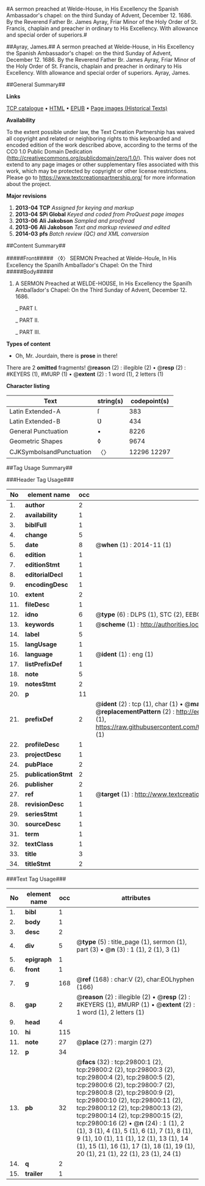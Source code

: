 #A sermon preached at Welde-House, in His Excellency the Spanish Ambassador's chapel: on the third Sunday of Advent, December 12. 1686. By the Reverend Father Br. James Ayray, Friar Minor of the Holy Order of St. Francis, chaplain and preacher in ordinary to His Excellency. With allowance and special order of superiors.#

##Ayray, James.##
A sermon preached at Welde-House, in His Excellency the Spanish Ambassador's chapel: on the third Sunday of Advent, December 12. 1686. By the Reverend Father Br. James Ayray, Friar Minor of the Holy Order of St. Francis, chaplain and preacher in ordinary to His Excellency. With allowance and special order of superiors.
Ayray, James.

##General Summary##

**Links**

[TCP catalogue](http://www.ota.ox.ac.uk/tcp/)  • 
[HTML](http://tei.it.ox.ac.uk/tcp/Texts-HTML/free/A26/A26276.html)  • 
[EPUB](http://tei.it.ox.ac.uk/tcp/Texts-EPUB/free/A26/A26276.epub) • 
[Page images (Historical Texts)](https://historicaltexts.jisc.ac.uk/eebo-99825418e)

**Availability**

To the extent possible under law, the Text Creation Partnership has waived all copyright and related or neighboring rights to this keyboarded and encoded edition of the work described above, according to the terms of the CC0 1.0 Public Domain Dedication (http://creativecommons.org/publicdomain/zero/1.0/). This waiver does not extend to any page images or other supplementary files associated with this work, which may be protected by copyright or other license restrictions. Please go to https://www.textcreationpartnership.org/ for more information about the project.

**Major revisions**

1. __2013-04__ __TCP__ *Assigned for keying and markup*
1. __2013-04__ __SPi Global__ *Keyed and coded from ProQuest page images*
1. __2013-06__ __Ali Jakobson__ *Sampled and proofread*
1. __2013-06__ __Ali Jakobson__ *Text and markup reviewed and edited*
1. __2014-03__ __pfs__ *Batch review (QC) and XML conversion*

##Content Summary##

#####Front#####
〈◊〉 SERMON Preached at Welde-Houſe, In His Excellency the Spaniſh Ambaſſador's Chapel: On the Third 
#####Body#####

1. A SERMON Preached at WELDE-HOƲSE, In His Excellency the Spaniſh Ambaſſador's Chapel: On the Third Sunday of Advent, December 12. 1686.

    _ PART I.

    _ PART II.

    _ PART III.

**Types of content**

  * Oh, Mr. Jourdain, there is **prose** in there!

There are 2 **omitted** fragments! 
 @__reason__ (2) : illegible (2)  •  @__resp__ (2) : #KEYERS (1), #MURP (1)  •  @__extent__ (2) : 1 word (1), 2 letters (1)

**Character listing**


|Text|string(s)|codepoint(s)|
|---|---|---|
|Latin Extended-A|ſ|383|
|Latin Extended-B|Ʋ|434|
|General Punctuation|•|8226|
|Geometric Shapes|◊|9674|
|CJKSymbolsandPunctuation|〈〉|12296 12297|

##Tag Usage Summary##

###Header Tag Usage###

|No|element name|occ|attributes|
|---|---|---|---|
|1.|__author__|2||
|2.|__availability__|1||
|3.|__biblFull__|1||
|4.|__change__|5||
|5.|__date__|8| @__when__ (1) : 2014-11 (1)|
|6.|__edition__|1||
|7.|__editionStmt__|1||
|8.|__editorialDecl__|1||
|9.|__encodingDesc__|1||
|10.|__extent__|2||
|11.|__fileDesc__|1||
|12.|__idno__|6| @__type__ (6) : DLPS (1), STC (2), EEBO-CITATION (1), PROQUEST (1), VID (1)|
|13.|__keywords__|1| @__scheme__ (1) : http://authorities.loc.gov/ (1)|
|14.|__label__|5||
|15.|__langUsage__|1||
|16.|__language__|1| @__ident__ (1) : eng (1)|
|17.|__listPrefixDef__|1||
|18.|__note__|5||
|19.|__notesStmt__|2||
|20.|__p__|11||
|21.|__prefixDef__|2| @__ident__ (2) : tcp (1), char (1)  •  @__matchPattern__ (2) : ([0-9\-]+):([0-9IVX]+) (1), (.+) (1)  •  @__replacementPattern__ (2) : http://eebo.chadwyck.com/downloadtiff?vid=$1&page=$2 (1), https://raw.githubusercontent.com/textcreationpartnership/Texts/master/tcpchars.xml#$1 (1)|
|22.|__profileDesc__|1||
|23.|__projectDesc__|1||
|24.|__pubPlace__|2||
|25.|__publicationStmt__|2||
|26.|__publisher__|2||
|27.|__ref__|1| @__target__ (1) : http://www.textcreationpartnership.org/docs/. (1)|
|28.|__revisionDesc__|1||
|29.|__seriesStmt__|1||
|30.|__sourceDesc__|1||
|31.|__term__|1||
|32.|__textClass__|1||
|33.|__title__|3||
|34.|__titleStmt__|2||


###Text Tag Usage###

|No|element name|occ|attributes|
|---|---|---|---|
|1.|__bibl__|1||
|2.|__body__|1||
|3.|__desc__|2||
|4.|__div__|5| @__type__ (5) : title_page (1), sermon (1), part (3)  •  @__n__ (3) : 1 (1), 2 (1), 3 (1)|
|5.|__epigraph__|1||
|6.|__front__|1||
|7.|__g__|168| @__ref__ (168) : char:V (2), char:EOLhyphen (166)|
|8.|__gap__|2| @__reason__ (2) : illegible (2)  •  @__resp__ (2) : #KEYERS (1), #MURP (1)  •  @__extent__ (2) : 1 word (1), 2 letters (1)|
|9.|__head__|4||
|10.|__hi__|115||
|11.|__note__|27| @__place__ (27) : margin (27)|
|12.|__p__|34||
|13.|__pb__|32| @__facs__ (32) : tcp:29800:1 (2), tcp:29800:2 (2), tcp:29800:3 (2), tcp:29800:4 (2), tcp:29800:5 (2), tcp:29800:6 (2), tcp:29800:7 (2), tcp:29800:8 (2), tcp:29800:9 (2), tcp:29800:10 (2), tcp:29800:11 (2), tcp:29800:12 (2), tcp:29800:13 (2), tcp:29800:14 (2), tcp:29800:15 (2), tcp:29800:16 (2)  •  @__n__ (24) : 1 (1), 2 (1), 3 (1), 4 (1), 5 (1), 6 (1), 7 (1), 8 (1), 9 (1), 10 (1), 11 (1), 12 (1), 13 (1), 14 (1), 15 (1), 16 (1), 17 (1), 18 (1), 19 (1), 20 (1), 21 (1), 22 (1), 23 (1), 24 (1)|
|14.|__q__|2||
|15.|__trailer__|1||
